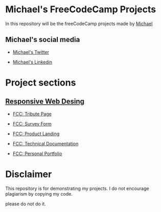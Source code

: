 # Michael's FreeCodeCamp Projects

In this repository will be the freeCodeCamp projects made by [Michael](https://www.freecodecamp.org/michael-liendo)

## Michael's social media

- [Michael's Twitter](https://twitter.com/Michael__Liendo)

- [Michael's Linkedin](https://linkedin.com/in/michaelliendo)

# Project sections

## [Responsive Web Desing](./responsive-web-design/)

- [FCC: Tribute Page](responsive-web-design/tribute-page)

- [FCC: Survey Form](responsive-web-design/survey-form)

- [FCC: Product Landing](responsive-web-design/product-landing)

- [FCC: Technical Documentation](responsive-web-design/technical-documentation-page)

- [FCC: Personal Portfolio](responsive-web-design/personal-portfolio)


# Disclaimer

This repository is for demonstrating my projects.
I do not encourage plagiarism by copying my code.

please do not do it.

